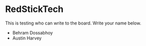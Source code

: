 # RedStickTech

This is testing who can write to the board. Write your name below.
- Behram Dossabhoy
- Austin Harvey